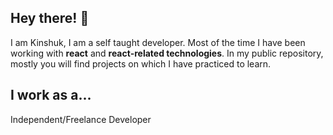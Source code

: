 ## Hey there! 👋

I am Kinshuk, I am a self taught developer. Most of the time I have been working with <b>react</b> and <b>react-related technologies</b>. In my public repository, mostly you will find projects on which I have practiced to learn.

## I work as a...
Independent/Freelance Developer




